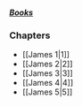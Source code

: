 ##### *[Books](--%20Bible%20--.md)*

### Chapters
- [[James 1|1]]
- [[James 2|2]]
- [[James 3|3]]
- [[James 4|4]]
- [[James 5|5]]
